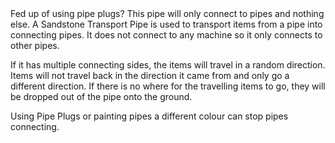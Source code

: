 <lore>
Fed up of using pipe plugs? This pipe will only connect to pipes and nothing else.
</lore>
<no_lore>
A Sandstone Transport Pipe is used to transport items from a pipe into connecting pipes.
</no_lore>

<recipes stack="buildcrafttransport:pipe_sandstone_item"/>

<chapter name="Pipe Mechanics"/>
It does not connect to any machine so it only connects to other pipes.

If it has multiple connecting sides, the items will travel in a random direction.
Items will not travel back in the direction it came from and only go a different direction.
If there is no where for the travelling items to go, they will be dropped out of the pipe onto the ground.

Using Pipe Plugs or painting pipes a different colour can stop pipes connecting.

<usages stack="buildcrafttransport:pipe_sandstone_item"/>